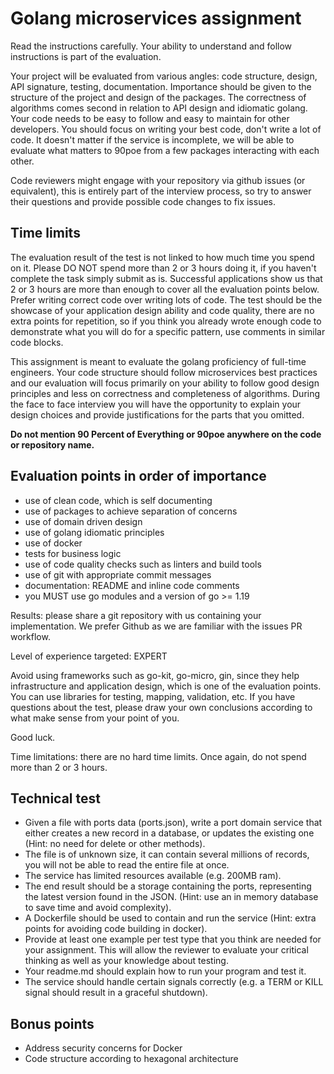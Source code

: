 # Golang microservices assignment

Read the instructions carefully.
Your ability to understand and follow instructions is part of the evaluation.

Your project will be evaluated from various angles: code structure, design, API signature, testing, documentation. Importance should be given to the structure of the project and design of the packages. The correctness of algorithms comes second in relation to API design and idiomatic golang. Your code needs to be easy to follow and easy to maintain for other developers. You should focus on writing your best code, don't write a lot of code. It doesn't matter if the service is incomplete, we will be able to evaluate what matters to 90poe from a few packages interacting with each other.

Code reviewers might engage with your repository via github issues (or equivalent), this is entirely part of the interview process, so try to answer their questions and provide possible code changes to fix issues.

## Time limits

The evaluation result of the test is not linked to how much time you spend on it.
Please DO NOT spend more than 2 or 3 hours doing it, if you haven't complete the task simply submit as is.
Successful applications show us that 2 or 3 hours are more than enough to cover all the evaluation points below. Prefer writing correct code over writing lots of code. The test should be the showcase of your application design ability and code quality, there are no extra points for repetition, so if you think you already wrote enough code to demonstrate what you will do for a specific pattern, use comments in similar code blocks.

This assignment is meant to evaluate the golang proficiency of full-time engineers.
Your code structure should follow microservices best practices and our evaluation will focus primarily on your ability to follow good design principles and less on correctness and completeness of algorithms. During the face to face interview you will have the opportunity to explain your design choices and provide justifications for the parts that you omitted.

**Do not mention 90 Percent of Everything or 90poe anywhere on the code or repository name.**

## Evaluation points in order of importance

- use of clean code, which is self documenting
- use of packages to achieve separation of concerns
- use of domain driven design
- use of golang idiomatic principles
- use of docker
- tests for business logic
- use of code quality checks such as linters and build tools
- use of git with appropriate commit messages
- documentation: README and inline code comments
- you MUST use go modules and a version of go >= 1.19

Results: please share a git repository with us containing your implementation. We prefer Github as we are familiar with the issues PR workflow.

Level of experience targeted: EXPERT

Avoid using frameworks such as go-kit, go-micro, gin, since they help infrastructure and application design, which is one of the evaluation points.
You can use libraries for testing, mapping, validation, etc.
If you have questions about the test, please draw your own conclusions according to what make sense from your point of you.

Good luck.

Time limitations: there are no hard time limits. Once again, do not spend more than 2 or 3 hours.

## Technical test

- Given a file with ports data (ports.json), write a port domain service that either creates a new record in a database, or updates the existing one (Hint: no need for delete or other methods).
- The file is of unknown size, it can contain several millions of records, you will not be able to read the entire file at once.
- The service has limited resources available (e.g. 200MB ram).
- The end result should be a storage containing the ports, representing the latest version found in the JSON. (Hint: use an in memory database to save time and avoid complexity).
- A Dockerfile should be used to contain and run the service (Hint: extra points for avoiding code building in docker).
- Provide at least one example per test type that you think are needed for your assignment. This will allow the reviewer to evaluate your critical thinking as well as your knowledge about testing.
- Your readme.md should explain how to run your program and test it.
- The service should handle certain signals correctly (e.g. a TERM or KILL signal should result in a graceful shutdown).

## Bonus points

- Address security concerns for Docker
- Code structure according to hexagonal architecture
